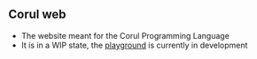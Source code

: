 ## Corul web
- The website meant for the Corul Programming Language
- It is in a WIP state, the [playground](https://corul.ml/play) is currently in development